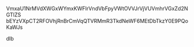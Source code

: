 VmxaU1NrMVdXWGxWYmxKWFlrVndVbFpyVWtOVVJrVjVUVmhrVGxZd2NGTlZS
bEYzVXpCT2RFOVhjRnBrCmVqQTVRMmR3TkdNeWF6MEtDbTkzY0E9PQoKaWJs

dlb